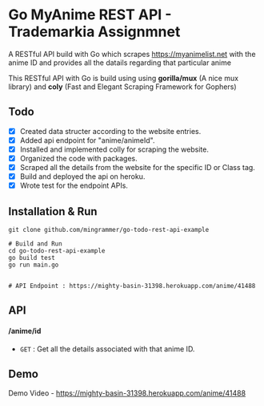 # Go MyAnime REST API - Trademarkia Assignmnet
A RESTful API build with Go which scrapes https://myanimelist.net with the anime ID and provides all the datails regarding that particular anime 

This RESTful API with Go is build using using **gorilla/mux** (A nice mux library) and **coly** (Fast and Elegant Scraping Framework for Gophers)

## Todo

- [x] Created data structer according to the website entries.
- [x] Added api endpoint for "anime/animeId".
- [x] Installed and implemented colly for scraping the website.
- [x] Organized the code with packages.
- [x] Scraped all the details from the website for the specific ID or Class tag.
- [x] Build and deployed the api on heroku.
- [x] Wrote test for the endpoint APIs.

## Installation & Run
```
git clone github.com/mingrammer/go-todo-rest-api-example
```

```
# Build and Run
cd go-todo-rest-api-example
go build test
go run main.go


# API Endpoint : https://mighty-basin-31398.herokuapp.com/anime/41488
```

## API

#### /anime/id
* `GET` : Get all the details associated with that anime ID.


## Demo

Demo Video - https://mighty-basin-31398.herokuapp.com/anime/41488



